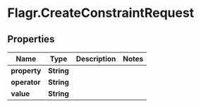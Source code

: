 # Flagr.CreateConstraintRequest

## Properties
Name | Type | Description | Notes
------------ | ------------- | ------------- | -------------
**property** | **String** |  | 
**operator** | **String** |  | 
**value** | **String** |  | 


